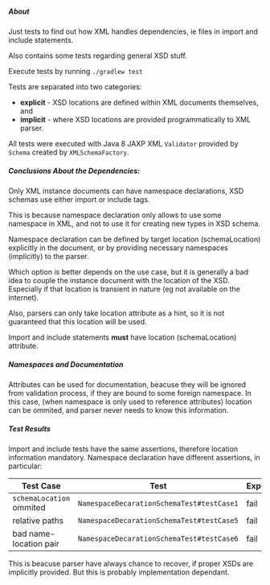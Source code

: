 ##### About

Just tests to find out how XML handles dependencies, ie files
in import and include statements.

Also contains some tests regarding general XSD stuff.

Execute tests by running `./gradlew test`

Tests are separated into two categories:
* **explicit** - XSD locations are defined within XML documents themselves, and
* **implicit** - where XSD locations are provided programmatically to XML parser.

All tests were executed with Java 8 JAXP XML `Validator` provided by `Schema` created by `XMLSchemaFactory`.

##### Conclusions About the Dependencies:

Only XML instance documents can have namespace declarations, XSD schemas use either import
or include tags.

This is because namespace declaration only allows to use some namespace in XML, and not
to use it for creating new types in XSD schema.

Namespace declaration can be defined by target location (schemaLocation) explicitly in the document, or by
providing necessary namespaces (implicitly) to the parser.

Which option is better depends on the use case, but it is generally a bad idea to couple the instance document
with the location of the XSD. Especially if that location is transient in nature (eg not available on the internet).

Also, parsers can only take location attribute as a hint, so it is not guaranteed that this location will be used.

Import and include statements **must** have location (schemaLocation) attribute.

##### Namespaces and Documentation
Attributes can be used for documentation, beacuse they will be ignored from validation process, if they are bound to some foreign namespace.
In this case, (when namespace is only used to reference attributes) location can be ommited, and parser never needs to know this information.

##### Test Results
Import and include tests have the same assertions, therefore location information mandatory.
Namespace declaration have different assertions, in particular:

| Test Case | Test | Explicit | Implicit |
|-----------|------|----------|----------|
| `schemaLocation` ommited | `NamespaceDecarationSchemaTest#testCase1` | fail | success |
|relative paths| `NamespaceDecarationSchemaTest#testCase5` | fail | success |
| bad name-location pair | `NamespaceDecarationSchemaTest#testCase6` | fail | success |

This is beacuse parser have always chance to recover, if proper XSDs are implicitly provided.
But this is probably implementation dependant.
